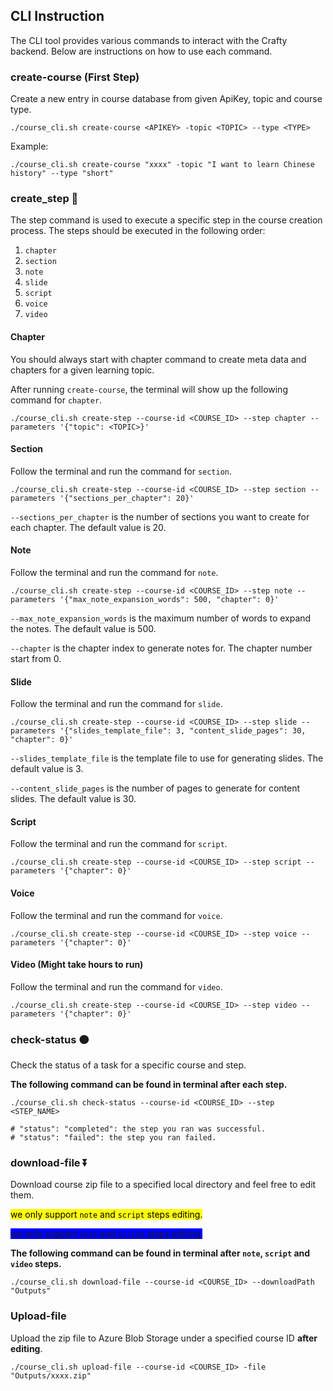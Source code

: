 ## CLI Instruction
The CLI tool provides various commands to interact with the Crafty backend. Below are instructions on how to use each command.

### create-course (First Step)
  Create a new entry in course database from given ApiKey, topic and course type.


```
./course_cli.sh create-course <APIKEY> -topic <TOPIC> --type <TYPE>
```
Example:
```
./course_cli.sh create-course "xxxx" -topic "I want to learn Chinese history" --type "short"
```
### create_step 💭
The step command is used to execute a specific step in the course creation process. The steps should be executed in the following order:

1. `chapter`
2. `section`
3. `note`
4. `slide`
5. `script`
6. `voice`
7. `video`

#### Chapter
You should always start with chapter command to create meta data and chapters for a given learning topic.

After running `create-course`, the terminal will show up the following command for `chapter`.

```
./course_cli.sh create-step --course-id <COURSE_ID> --step chapter --parameters '{"topic": <TOPIC>}'
```
#### Section
Follow the terminal and run the command for `section`.

```
./course_cli.sh create-step --course-id <COURSE_ID> --step section --parameters '{"sections_per_chapter": 20}'
```
`--sections_per_chapter` is the number of sections you want to create for each chapter. The default value is 20.

#### Note
Follow the terminal and run the command for `note`.

```
./course_cli.sh create-step --course-id <COURSE_ID> --step note --parameters '{"max_note_expansion_words": 500, "chapter": 0}'
```
`--max_note_expansion_words` is the maximum number of words to expand the notes. The default value is 500.

`--chapter` is the chapter index to generate notes for. The chapter number start from 0.

#### Slide
Follow the terminal and run the command for `slide`.

```
./course_cli.sh create-step --course-id <COURSE_ID> --step slide --parameters '{"slides_template_file": 3, "content_slide_pages": 30, "chapter": 0}'
```
`--slides_template_file` is the template file to use for generating slides. The default value is 3.

`--content_slide_pages` is the number of pages to generate for content slides. The default value is 30.

#### Script
Follow the terminal and run the command for `script`.

```
./course_cli.sh create-step --course-id <COURSE_ID> --step script --parameters '{"chapter": 0}'
```

#### Voice
Follow the terminal and run the command for `voice`.
```
./course_cli.sh create-step --course-id <COURSE_ID> --step voice --parameters '{"chapter": 0}'
```

#### Video (Might take hours to run)
Follow the terminal and run the command for `video`.
```
./course_cli.sh create-step --course-id <COURSE_ID> --step video --parameters '{"chapter": 0}'
```
### check-status 🟠
Check the status of a task for a specific course and step.

**The following command can be found in terminal after each step.**

```
./course_cli.sh check-status --course-id <COURSE_ID> --step <STEP_NAME>

# "status": "completed": the step you ran was successful.
# "status": "failed": the step you ran failed.
```

### download-file ⏬
Download course zip file to a specified local directory and feel free to edit them.

<mark> we only support `note` and `script` steps editing. </mark>

<span style="background-color: #0000FF">we only support `note` and `script` steps editing.</span>

**The following command can be found in terminal after `note`, `script` and `video` steps.**
```
./course_cli.sh download-file --course-id <COURSE_ID> --downloadPath "Outputs"
```


### Upload-file
Upload the zip file to Azure Blob Storage under a specified course ID **after editing**.
```
./course_cli.sh upload-file --course-id <COURSE_ID> -file "Outputs/xxxx.zip"
```


